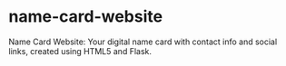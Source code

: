 # name-card-website
Name Card Website: Your digital name card with contact info and social links, created using HTML5 and Flask.
